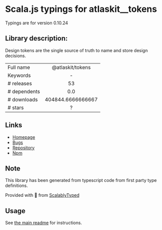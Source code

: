 
# Scala.js typings for atlaskit__tokens

Typings are for version 0.10.24

## Library description:
Design tokens are the single source of truth to name and store design decisions.

|                    |                 |
| ------------------ | :-------------: |
| Full name          | @atlaskit/tokens |
| Keywords           | - |
| # releases         | 53 |
| # dependents       | 0.0 |
| # downloads        | 404844.6666666667 |
| # stars            | ? |

## Links
- [Homepage](https://bitbucket.org/atlassian/atlassian-frontend-mirror#readme)
- [Bugs](https://bitbucket.org/atlassian/atlassian-frontend-mirror/issues)
- [Repository](https://bitbucket.org/atlassian/atlassian-frontend-mirror)
- [Npm](https://www.npmjs.com/package/%40atlaskit%2Ftokens)
    


## Note
This library has been generated from typescript code from first party type definitions.

Provided with :purple_heart: from [ScalablyTyped](https://github.com/oyvindberg/ScalablyTyped)

## Usage
See [the main readme](../../readme.md) for instructions.


